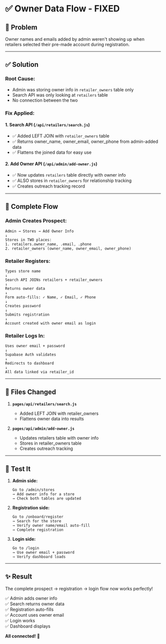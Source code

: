 # ✅ Owner Data Flow - FIXED

## 🎯 **Problem**
Owner names and emails added by admin weren't showing up when retailers selected their pre-made account during registration.

---

## ✅ **Solution**

### **Root Cause:**
- Admin was storing owner info in `retailer_owners` table only
- Search API was only looking at `retailers` table
- No connection between the two

### **Fix Applied:**

#### **1. Search API (`/api/retailers/search.js`)**
- ✅ Added LEFT JOIN with `retailer_owners` table
- ✅ Returns owner_name, owner_email, owner_phone from admin-added data
- ✅ Flattens the joined data for easy use

#### **2. Add Owner API (`/api/admin/add-owner.js`)**
- ✅ Now updates `retailers` table directly with owner info
- ✅ ALSO stores in `retailer_owners` for relationship tracking
- ✅ Creates outreach tracking record

---

## 🔄 **Complete Flow**

### **Admin Creates Prospect:**
```
Admin → Stores → Add Owner Info
↓
Stores in TWO places:
1. retailers.owner_name, .email, .phone
2. retailer_owners (owner_name, owner_email, owner_phone)
```

### **Retailer Registers:**
```
Types store name
↓
Search API JOINs retailers + retailer_owners
↓
Returns owner data
↓
Form auto-fills: ✓ Name, ✓ Email, ✓ Phone
↓
Creates password
↓
Submits registration
↓
Account created with owner email as login
```

### **Retailer Logs In:**
```
Uses owner email + password
↓
Supabase Auth validates
↓
Redirects to dashboard
↓
All data linked via retailer_id
```

---

## 📁 **Files Changed**

1. **`pages/api/retailers/search.js`**
   - Added LEFT JOIN with retailer_owners
   - Flattens owner data into results

2. **`pages/api/admin/add-owner.js`**
   - Updates retailers table with owner info
   - Stores in retailer_owners table
   - Creates outreach tracking

---

## 🧪 **Test It**

1. **Admin side:**
   ```
   Go to /admin/stores
   → Add owner info for a store
   → Check both tables are updated
   ```

2. **Registration side:**
   ```
   Go to /onboard/register
   → Search for the store
   → Verify owner name/email auto-fill
   → Complete registration
   ```

3. **Login side:**
   ```
   Go to /login
   → Use owner email + password
   → Verify dashboard loads
   ```

---

## ✨ **Result**

The complete prospect → registration → login flow now works perfectly!

✅ Admin adds owner info  
✅ Search returns owner data  
✅ Registration auto-fills  
✅ Account uses owner email  
✅ Login works  
✅ Dashboard displays  

**All connected!** 🎉
